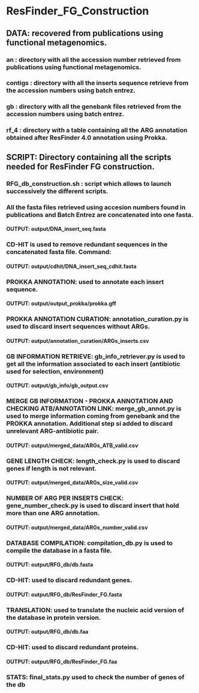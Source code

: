 # ResFinder_FG_Construction

## DATA: recovered from publications using functional metagenomics.

### an : directory with all the accession number retrieved from publications using functional metagenomics.
### contigs : directory with all the inserts sequence retrieve from the accession numbers using batch entrez.
### gb : directory with all the genebank files retrieved from the accession numbers using batch entrez. 
### rf_4 : directory with a table containing all the ARG annotation obtained after ResFinder 4.0 annotation using Prokka.

## SCRIPT: Directory containing all the scripts needed for ResFinder FG construction.

### RFG_db_construction.sh : script which allows to launch successively the different scripts.
### All the fasta files retrieved using accesion numbers found in publications and Batch Entrez are concatenated into one fasta.
#### OUTPUT: output/DNA_insert_seq.fasta
### CD-HIT is used to remove redundant sequences in the concatenated fasta file. Command: 
#### OUTPUT: output/cdhit/DNA_insert_seq_cdhit.fasta
### PROKKA ANNOTATION: used to annotate each insert sequence. 
#### OUTPUT: output/output_prokka/prokka.gff
### PROKKA ANNOTATION CURATION: annotation_curation.py is used to discard insert sequences without ARGs.
#### OUTPUT: output/annotation_curation/ARGs_inserts.csv
### GB INFORMATION RETRIEVE: gb_info_retriever.py is used to get all the information associated to each insert (antibiotic used for selection, environment)
#### OUTPUT: output/gb_info/gb_output.csv
### MERGE GB INFORMATION - PROKKA ANNOTATION AND CHECKING ATB/ANNOTATION LINK: merge_gb_annot.py is used to merge information coming from genebank and the PROKKA annotation. Additional step si added to discard unrelevant ARG-antibiotic pair.
#### OUTPUT: output/merged_data/ARGs_ATB_valid.csv
### GENE LENGTH CHECK: length_check.py is used to discard genes if length is not relevant. 
#### OUTPUT: output/merged_data/ARGs_size_valid.csv 
### NUMBER OF ARG PER INSERTS CHECK: gene_number_check.py is used to discard insert that hold more than one ARG annotation.
#### OUTPUT: output/merged_data/ARGs_number_valid.csv 
### DATABASE COMPILATION: compilation_db.py is used to compile the database in a fasta file.
#### OUTPUT: output/RFG_db/db.fasta
### CD-HIT: used to discard redundant genes.
#### OUTPUT: output/RFG_db/ResFinder_FG.fasta
### TRANSLATION: used to translate the nucleic acid version of the database in protein version.
#### OUTPUT: output/RFG_db/db.faa
### CD-HIT: used to discard redundant proteins.
#### OUTPUT: output/RFG_db/ResFinder_FG.faa
### STATS: final_stats.py used to check the number of genes of the db
